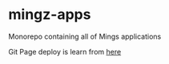 # mingz-apps

Monorepo containing all of Mings applications

Git Page deploy is learn from [here](https://github.com/xiongemi/white-label-airline)